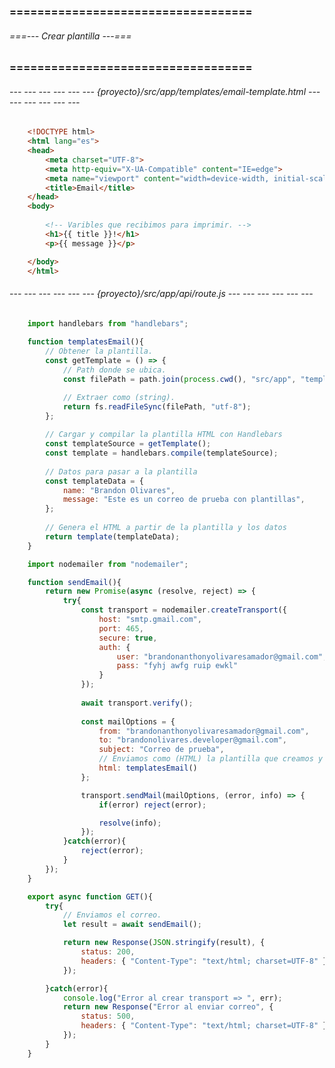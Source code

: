 ### =================================== ###
###### ===--- Crear plantilla ---=== ######
### =================================== ###

<!-- Creamos una carpeta llamada (templates) donde estaran nuestras plantillas -->

<!-- Dentro creamos (email-template.html), la plantilla que manderemos por correo. -->

###### --- --- --- --- --- --- {proyecto}/src/app/templates/email-template.html --- --- --- --- --- --- ######

```html
    <!DOCTYPE html>
    <html lang="es">
    <head>
        <meta charset="UTF-8">
        <meta http-equiv="X-UA-Compatible" content="IE=edge">
        <meta name="viewport" content="width=device-width, initial-scale=1.0">
        <title>Email</title>
    </head>
    <body>
        
        <!-- Varibles que recibimos para imprimir. -->
        <h1>{{ title }}!</h1>
        <p>{{ message }}</p>

    </body>
    </html>
```

###### --- --- --- --- --- --- {proyecto}/src/app/api/route.js --- --- --- --- --- --- ######

<!-- Obtener Template. -->

```js
    import handlebars from "handlebars";
    
    function templatesEmail(){
        // Obtener la plantilla.
        const getTemplate = () => {
            // Path donde se ubica.
            const filePath = path.join(process.cwd(), "src/app", "templates", "email-template.html");

            // Extraer como (string).
            return fs.readFileSync(filePath, "utf-8");
        };
        
        // Cargar y compilar la plantilla HTML con Handlebars
        const templateSource = getTemplate();
        const template = handlebars.compile(templateSource);
        
        // Datos para pasar a la plantilla
        const templateData = {
            name: "Brandon Olivares",
            message: "Este es un correo de prueba con plantillas",
        };
        
        // Genera el HTML a partir de la plantilla y los datos
        return template(templateData);
    }
```

<!-- Enviar correo. -->

```js
    import nodemailer from "nodemailer";

    function sendEmail(){
        return new Promise(async (resolve, reject) => {
            try{
                const transport = nodemailer.createTransport({
                    host: "smtp.gmail.com", 
                    port: 465, 
                    secure: true, 
                    auth: {
                        user: "brandonanthonyolivaresamador@gmail.com", 
                        pass: "fyhj awfg ruip ewkl"
                    }
                });
        
                await transport.verify();
        
                const mailOptions = {
                    from: "brandonanthonyolivaresamador@gmail.com", 
                    to: "brandonolivares.developer@gmail.com", 
                    subject: "Correo de prueba", 
                    // Enviamos como (HTML) la plantilla que creamos y extraemos
                    html: templatesEmail()
                };

                transport.sendMail(mailOptions, (error, info) => {
                    if(error) reject(error);

                    resolve(info);
                });
            }catch(error){
                reject(error);
            }
        });
    }
```

<!-- Ruta de la API -->

```js
    export async function GET(){
        try{
            // Enviamos el correo.
            let result = await sendEmail();

            return new Response(JSON.stringify(result), {
                status: 200, 
                headers: { "Content-Type": "text/html; charset=UTF-8" }
            });

        }catch(error){
            console.log("Error al crear transport => ", err);
            return new Response("Error al enviar correo", {
                status: 500, 
                headers: { "Content-Type": "text/html; charset=UTF-8" }
            });
        }
    }
```